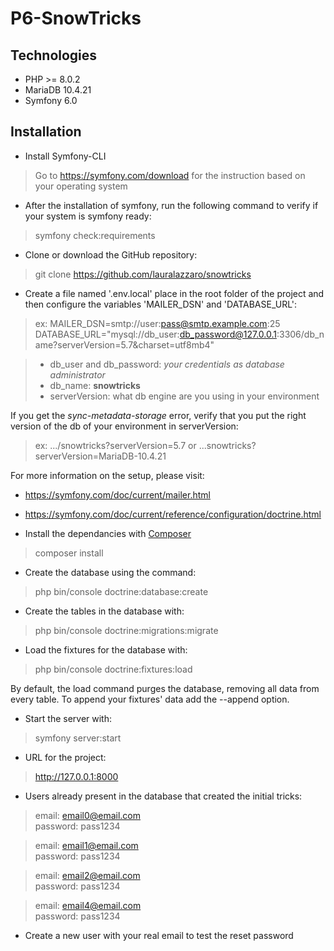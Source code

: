 # P6-SnowTricks

## Technologies

- PHP >= 8.0.2
- MariaDB 10.4.21
- Symfony 6.0

## Installation

- Install Symfony-CLI

> Go to https://symfony.com/download for the instruction based on your operating system

- After the installation of symfony, run the following command to verify if your system is symfony ready:

> symfony check:requirements

- Clone or download the GitHub repository:

> git clone https://github.com/lauralazzaro/snowtricks

- Create a file named '.env.local' place in the root folder of the project and then configure the variables 'MAILER_DSN'
  and 'DATABASE_URL':

> ex:
> MAILER_DSN=smtp://user:pass@smtp.example.com:25
> DATABASE_URL="mysql://db_user:db_password@127.0.0.1:3306/db_name?serverVersion=5.7&charset=utf8mb4"

> - db_user and db_password: *your credentials as database administrator*
> - db_name: **snowtricks**
> - serverVersion: what db engine are you using in your environment

If you get the *sync-metadata-storage* error, verify that you put the right version of the db of your environment in
serverVersion:

> ex:
> .../snowtricks?serverVersion=5.7 or ...snowtricks?serverVersion=MariaDB-10.4.21

For more information on the setup, please visit:

- https://symfony.com/doc/current/mailer.html
- https://symfony.com/doc/current/reference/configuration/doctrine.html

- Install the dependancies with [Composer](https://getcomposer.org/download/)

> composer install

- Create the database using the command:

> php bin/console doctrine:database:create

- Create the tables in the database with:

> php bin/console doctrine:migrations:migrate

- Load the fixtures for the database with:

> php bin/console doctrine:fixtures:load

By default, the load command purges the database, removing all data from every table. To append your fixtures' data add
the --append option.

- Start the server with:

> symfony server:start

- URL for the project:

> http://127.0.0.1:8000

- Users already present in the database that created the initial tricks:

> email: email0@email.com  
> password: pass1234

> email: email1@email.com  
> password: pass1234

> email: email2@email.com  
> password: pass1234

> email: email4@email.com  
> password: pass1234

- Create a new user with your real email to test the reset password